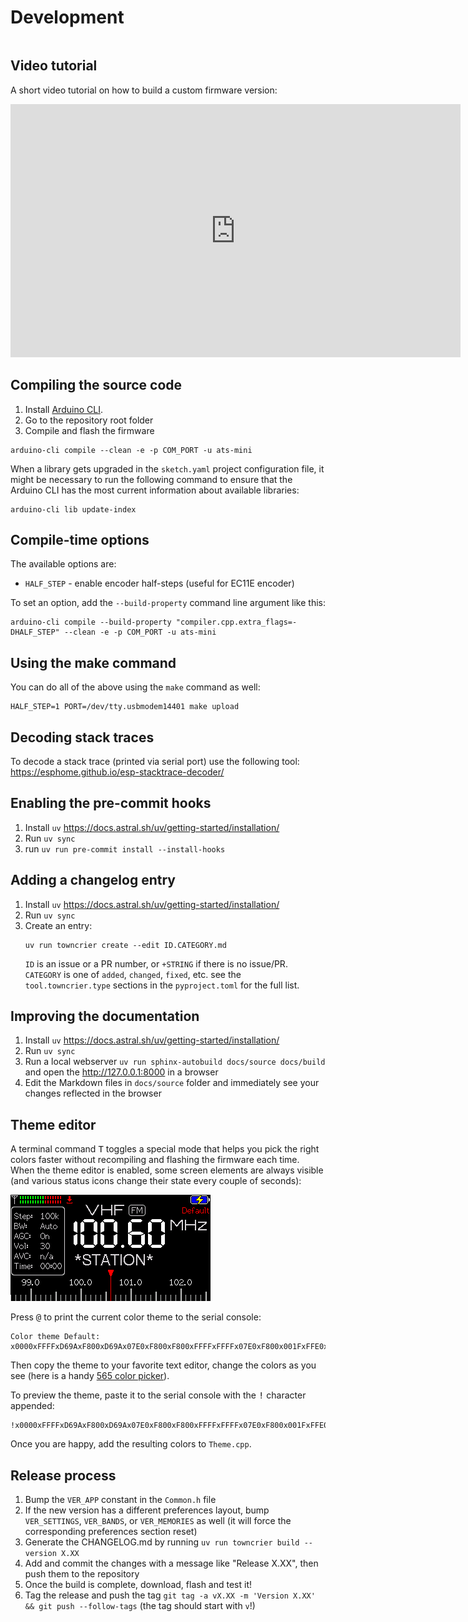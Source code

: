# Development

```{include} ../../CONTRIBUTING.md
```

## Video tutorial

A short video tutorial on how to build a custom firmware version:

<iframe width="720" height="405" src="https://rutube.ru/play/embed/1ff6fc7246260b3d404acebd0435d785?p=faQjyf7QWhT3bff2GDrReQ" frameBorder="0" allow="clipboard-write; autoplay" webkitAllowFullScreen mozallowfullscreen allowFullScreen></iframe>

## Compiling the source code

1. Install [Arduino CLI](https://arduino.github.io/arduino-cli/1.2/installation/).
2. Go to the repository root folder
3. Compile and flash the firmware

```shell
arduino-cli compile --clean -e -p COM_PORT -u ats-mini
```

When a library gets upgraded in the `sketch.yaml` project configuration file, it might be necessary to run the following command to ensure that the Arduino CLI has the most current information about available libraries:

```shell
arduino-cli lib update-index
```

## Compile-time options

The available options are:

* `HALF_STEP` - enable encoder half-steps (useful for EC11E encoder)

To set an option, add the `--build-property` command line argument like this:

```shell
arduino-cli compile --build-property "compiler.cpp.extra_flags=-DHALF_STEP" --clean -e -p COM_PORT -u ats-mini
```

## Using the make command

You can do all of the above using the `make` command as well:

```shell
HALF_STEP=1 PORT=/dev/tty.usbmodem14401 make upload
```

## Decoding stack traces

To decode a stack trace (printed via serial port) use the following tool: <https://esphome.github.io/esp-stacktrace-decoder/>

## Enabling the pre-commit hooks

1. Install `uv` <https://docs.astral.sh/uv/getting-started/installation/>
2. Run `uv sync`
3. run `uv run pre-commit install --install-hooks`

## Adding a changelog entry

1. Install `uv` <https://docs.astral.sh/uv/getting-started/installation/>
2. Run `uv sync`
3. Create an entry:
   ```
   uv run towncrier create --edit ID.CATEGORY.md
   ```
   `ID` is an issue or a PR number, or `+STRING` if there is no issue/PR. `CATEGORY` is one of `added`, `changed`, `fixed`, etc. see the `tool.towncrier.type` sections in the `pyproject.toml` for the full list.

## Improving the documentation

1. Install `uv` <https://docs.astral.sh/uv/getting-started/installation/>
2. Run `uv sync`
3. Run a local webserver `uv run sphinx-autobuild docs/source docs/build` and open the http://127.0.0.1:8000 in a browser
4. Edit the Markdown files in `docs/source` folder and immediately see your changes reflected in the browser

## Theme editor

A terminal command <kbd>T</kbd> toggles a special mode that helps you pick the right colors faster without recompiling and flashing the firmware each time. When the theme editor is enabled, some screen elements are always visible (and various status icons change their state every couple of seconds):

![](_static/theme-editor.png)

Press <kbd>@</kbd> to print the current color theme to the serial console:

```shell
Color theme Default: x0000xFFFFxD69AxF800xD69Ax07E0xF800xF800xFFFFxFFFFx07E0xF800x001FxFFE0xD69AxD69AxD69Ax0000xD69AxD69AxF800xBEDFx0000xF800xFFFFxBEDFx105BxBEDFxBEDFxFFFFxD69AxF800xFFE0xD69AxFFFFxF800xC638
```

Then copy the theme to your favorite text editor, change the colors as you see (here is a handy [565 color picker](https://chrishewett.com/blog/true-rgb565-colour-picker/)).

To preview the theme, paste it to the serial console with the <kbd>!</kbd> character appended:

```shell
!x0000xFFFFxD69AxF800xD69Ax07E0xF800xF800xFFFFxFFFFx07E0xF800x001FxFFE0xD69AxD69AxD69Ax0000xD69AxD69AxF800xBEDFx0000xF800xFFFFxBEDFx105BxBEDFxBEDFxFFFFxD69AxF800xFFE0xD69AxFFFFxF800xC638
```

Once you are happy, add the resulting colors to `Theme.cpp`.

## Release process

1. Bump the `VER_APP` constant in the `Common.h` file
2. If the new version has a different preferences layout, bump `VER_SETTINGS`, `VER_BANDS`, or `VER_MEMORIES` as well (it will force the corresponding preferences section reset)
3. Generate the CHANGELOG.md by running `uv run towncrier build --version X.XX`
4. Add and commit the changes with a message like "Release X.XX", then push them to the repository
5. Once the build is complete, download, flash and test it!
6. Tag the release and push the tag `git tag -a vX.XX -m 'Version X.XX' && git push --follow-tags` (the tag should start with `v`!)
